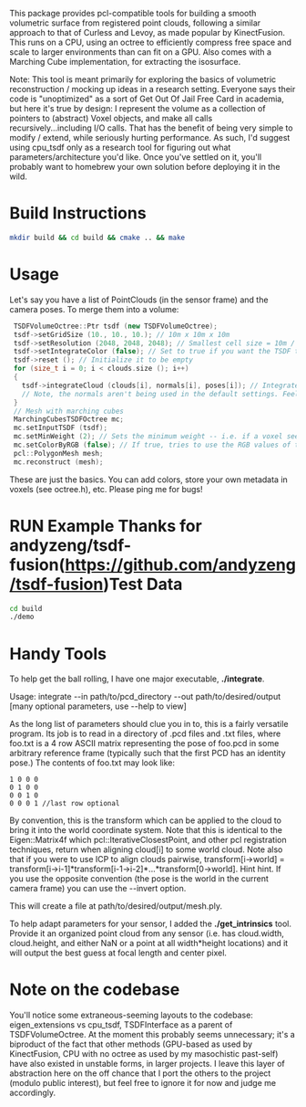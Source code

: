 This package provides pcl-compatible tools for building a smooth volumetric surface from registered point clouds, following a similar 
approach to that of Curless and Levoy, as made popular by KinectFusion. This runs on a CPU, using an octree to 
efficiently compress free space and scale to larger environments than can fit on a GPU. Also comes with 
a Marching Cube implementation, for extracting the isosurface.

Note: This tool is meant primarily for exploring the basics of volumetric reconstruction / mocking up ideas in a research setting. Everyone says their code is "unoptimized" as a sort of Get Out Of Jail Free Card in academia, but here it's true by design: I represent the volume as a collection of pointers to (abstract) Voxel objects, and make all calls recursively...including I/O calls. That has the benefit of being very simple to modify / extend, while seriously hurting performance. As such, I'd suggest using cpu_tsdf only as a research tool for figuring out what parameters/architecture you'd like. Once you've settled on it, you'll probably want to homebrew your own solution before deploying it in the wild.

Build Instructions
===================
```bash
mkdir build && cd build && cmake .. && make
```

Usage
=====
Let's say you have a list of PointClouds (in the sensor frame) and the camera poses. To merge them into a volume:

```cpp
 TSDFVolumeOctree::Ptr tsdf (new TSDFVolumeOctree);
 tsdf->setGridSize (10., 10., 10.); // 10m x 10m x 10m
 tsdf->setResolution (2048, 2048, 2048); // Smallest cell size = 10m / 2048 = about half a centimeter
 tsdf->setIntegrateColor (false); // Set to true if you want the TSDF to store color
 tsdf->reset (); // Initialize it to be empty
 for (size_t i = 0; i < clouds.size (); i++)
 {
   tsdf->integrateCloud (clouds[i], normals[i], poses[i]); // Integrate the cloud
   // Note, the normals aren't being used in the default settings. Feel free to pass in an empty cloud
 } 
 // Mesh with marching cubes
 MarchingCubesTSDFOctree mc;
 mc.setInputTSDF (tsdf);
 mc.setMinWeight (2); // Sets the minimum weight -- i.e. if a voxel sees a point less than 2 times, it will not render  a mesh triangle at that location
 mc.setColorByRGB (false); // If true, tries to use the RGB values of the TSDF for meshing -- required if you want a colored mesh
 pcl::PolygonMesh mesh;
 mc.reconstruct (mesh);
```

These are just the basics. You can add colors, store your own metadata in voxels (see octree.h), etc. Please ping me for bugs!


RUN Example
Thanks for andyzeng/tsdf-fusion(https://github.com/andyzeng/tsdf-fusion)Test Data
=====
```bash
cd build 
./demo 
```

Handy Tools
=====

To help get the ball rolling, I have one major executable, **./integrate**.

Usage: integrate --in path/to/pcd_directory --out path/to/desired/output [many optional parameters, use --help to view]

As the long list of parameters should clue you in to, this is a fairly versatile program. Its job is to read in a directory of .pcd files and .txt files, where foo.txt is a 4 row ASCII matrix representing the pose of foo.pcd in some arbitrary reference frame (typically such that the first PCD has an identity pose.) The contents of foo.txt may look like:

```
1 0 0 0
0 1 0 0
0 0 1 0
0 0 0 1 //last row optional
```

By convention, this is the transform which can be applied to the cloud to bring it into the world coordinate system. Note that this is identical to the Eigen::Matrix4f which pcl::IterativeClosestPoint, and other pcl registration techniques, return when aligning cloud[i] to some world cloud. Note also that if you were to use ICP to align clouds pairwise, transform[i->world] = transform[i->i-1]\*transform[i-1->i-2]\*...\*transform[0->world]. Hint hint. If you use the opposite convention (the pose is the world in the current camera frame) you can use the --invert option.

This will create a file at path/to/desired/output/mesh.ply.

To help adapt parameters for your sensor, I added the **./get_intrinsics** tool. Provide it an organized point cloud from any sensor (i.e. has cloud.width, cloud.height, and either NaN or a point at all width*height locations) and it will output the best guess at focal length and center pixel.

Note on the codebase
=====

You'll notice some extraneous-seeming layouts to the codebase: eigen\_extensions vs cpu\_tsdf, TSDFInterface as a parent of TSDFVolumeOctree. At the moment this probably seems unnecessary; it's a biproduct of the fact that other methods (GPU-based as used by KinectFusion, CPU with no octree as used by my masochistic past-self) have also existed in unstable forms, in larger projects. I leave this layer of 
abstraction here on the off chance that I port the others to the project (modulo public interest), but feel 
free to ignore it for now and judge me accordingly.
